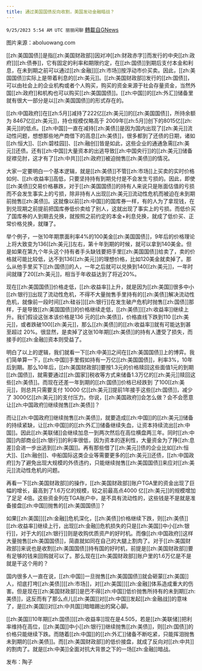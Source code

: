 ```yaml
---
title: 通过美国国债反向收割，美国发动金融暗战？
---
```

`9/25/2023 5:54 AM UTC 丽丽闲聊` [轉載自GNews](https://gnews.org/articles/1736844)

图片来源：aboluowang.com

[[zh:美国国债]]是指[[zh:美国财政部]]因对冲[[zh:财政赤字]]而发行的中央[[zh:政府]][[zh:债券]]，它有固定的利率和期限约定，在[[zh:国债]]到期后支付本金和利息，在未到期之前可以通过[[zh:金融]][[zh:市场]]按浮动市价买卖。因此，[[zh:美国国债]]实际上是带着利息的[[zh:美元]]。[[zh:美国财政部]]发行的[[zh:国债]]，可以由社会上的企业机构或者个人购买，购买的资金来源于社会存量资金，当然外国[[zh:政府]]和机构也可以购买[[zh:美国国债]]。[[zh:中国]]的[[zh:外汇]]储备里就有很大一部分是以[[zh:美国国债]]的形式存在的。

[[zh:中国政府]]在[[zh:5月]]减持了222亿[[zh:美元]]的[[zh:美国国债]]，所持余额为 8467亿[[zh:美元]]，持仓规模仅略高于 2009年[[zh:5月]]创下的8015亿[[zh:美元]]的低点。[[zh:中国]]一直在减持[[zh:美债]]是因为国内出现了[[zh:美元]]流动性问题，想想那些地产商借下的高息[[zh:美债]]，很多都到了还债的日期，诸如[[zh:恒大]]、[[zh:碧桂园]]、[[zh:融创]]皆是如此，这些企业的通通急需[[zh:美元]]还债。还有[[zh:中国]]大量资本的出逃导致[[zh:中国央行]]的[[zh:美元]]储备捉襟见肘，这才有了[[zh:中共]][[zh:政府]]被迫抛售[[zh:美债]]的情况。

大家一定要明白一个基本逻辑，就是[[zh:美债]]不管[[zh:市场]]上买卖的实时价格如何、[[zh:收益率]]高低，只要坚持持有到期兑付是不会发生亏损的。因此，即使[[zh:美债]]交易价格暴跌，对于[[zh:美国国债]]的持有人来说只是账面估值的亏损而不会发生事实上的亏损，除非持有人出现[[zh:美元]]流动性危机而被迫在未到期前抛售[[zh:美债]]。这就像以前[[zh:中国]]的国库券一样，有的人为了拿现钱，在到兑现期之前提前把国库券低价卖给了别人，这就出现了事实上的亏损。而低价买了国库券的人到期去兑换，就按照之前约定的本金+利息兑换，就成了低价买、正常价格兑换，就赚了。

举个例子，一张10年期票面利率4%的100美金[[zh:美国国债]]，9年后的价格理论上将大致变为136[[zh:美元]]左右，第十年到期的时候，就可以拿到140美金。但是如果在第九个年头这个持有者手头缺钱要把手里[[zh:美国国债]]给卖了，卖的价格就可能比较低，达不到136[[zh:美元]]的理想价格，比如120美金就卖掉了。那么从他手里买下[[zh:国债]]的人，一年之后就可以兑换到140[[zh:美元]]，一年时间就赚了20[[zh:美元]]，相当于年收益达到了将近20%。

现在[[zh:美国国债]]价格走低，[[zh:收益率]]上升，就是因为[[zh:美国]]很多中小[[zh:银行]]出现了流动性危机，不得不大量抛售手里持有的[[zh:美债]]解决流动性危机，就像前一段时间[[zh:硅谷]][[zh:银行]]在发生破产危机时抛售[[zh:国债]]那样，于是导致[[zh:美国国债]]的价格继续走低，[[zh:美债]][[zh:收益率]]继续上升。我们假设这张本该价格是136 元的[[zh:美债]]，价格直线下跌到110 [[zh:美元]]，或者跌破100[[zh:美元]]，那么[[zh:美债]]的[[zh:收益率]]就有可能达到甚至超过 20%。很显然，是卖掉了这张10年期[[zh:美债]]的持有人遭受了损失，而接手的[[zh:金融]]资本则受益了。

明白了以上的逻辑，我们就看一下[[zh:中美]]之间在[[zh:美国国债]]上的博弈。我们简单算一下，[[zh:中国]]手里假如持有一万亿[[zh:美国国债]]，利率3%，10年后到期。那么10年后，[[zh:美国财政部]]要按1.3元的价格赎回这些面值1元的到期[[zh:国债]]，就需要通过[[zh:国家]]税收等方式来储备1.3万亿的[[zh:美元]]赎回这些[[zh:美债]]。而现在还差一年到期的[[zh:国债]]价格已经跌到 了100[[zh:美元]]，则总共只需要支付 10000 亿[[zh:美元]]提前1年接手这些[[zh:国债]]，减少了 3000亿[[zh:美元]]的支付压力。你说，[[zh:美国政府]]会怎么做？会不会愿意让[[zh:中国政府]]继续抛售[[zh:美债]]？

而让[[zh:中国政府]]继续抛售[[zh:美债]]，就要造成[[zh:中国]]的[[zh:美元]]储备的持续紧缺，让[[zh:中国]]的[[zh:外汇]]储备继续失血，让资本持续流出[[zh:中国]]。因此[[zh:美联储]]会继续加息一到两次然后在高位横盘两三年。同时[[zh:中国]]内部商业[[zh:银行]]的利率很低，因为资本的逐利性，大量资金为了挣[[zh:息差]]会进一步出逃到[[zh:美国]]。再有那些借了[[zh:美元]]债的企业比如[[zh:恒大]]、[[zh:融创]]、中船国际这类企业等需要更多的[[zh:美元]]还债，[[zh:中国政府]]为了避免出现大规模的外债违约，只能继续抛售[[zh:美国国债]]来应对[[zh:美元]]流动性危机的问题。

再看一下[[zh:美国财政部]]的操作，[[zh:美国财政部]]账户TGA里的资金出现了巨幅的增长，最高到了1.6万亿的规模，较之前最高点4000 亿[[zh:美元]]的规模增加了足足 4倍。这些资金列在TGA账户中，是不具有流动性的，这些钱是不是就是准备接盘[[zh:中国]]抛售的[[zh:美国国债]]？

如果[[zh:美国]][[zh:金融]]危机深化，[[zh:美债]]价格继续下跌，则[[zh:美债]][[zh:收益率]]继续上行，出现[[zh:金融]]危机损失的只是[[zh:美国]]中小[[zh:银行]]，对于大的[[zh:银行]]则是收购优质资产的好时机。而像[[zh:中国政府]]这样大量抛售[[zh:美国国债]]，简直就如同在自己的大腿上割肉了。对于[[zh:美国财政部]]来说也是收割[[zh:美国国债]]持有国的好时机，前提是[[zh:美国财政部]]要有足够的钱来回购就可以了。那么现在[[zh:美国财政部]]账户里的1.6万亿是不是就是干这个用的？

国内很多人一直在说，[[zh:中国]]一旦抛售[[zh:美国国债]]就会砸蒙[[zh:美国]]人，彻底打垮[[zh:美债]][[zh:市场]]，对[[zh:美国]][[zh:金融]]体系造成重大的伤害。但是现在[[zh:美国财政部]]是巴不得[[zh:中国]]低价抛售所持有的未到期[[zh:美债]]，这反而有了那么点儿[[zh:美国]]对[[zh:中国]]发起[[zh:金融战]]的意味了，是[[zh:美国]]对[[zh:中共国]]暗暗踢出的窝心脚。

[[zh:美国]]10年期[[zh:国债]][[zh:收益率]]现在是4.505，若是[[zh:美联储]]把利率维持在高位，[[zh:美国]]中小[[zh:银行]]继续抛售[[zh:美债]]，则[[zh:国债]]的价格只能继续下跌。而随着[[zh:中国]]的[[zh:外汇]]储备不断吃紧，只能挥泪抛售未到期的[[zh:美债]]。而[[zh:美国财政部]]的低价接盘，就成了反向对[[zh:中共]]的割肉了。就是[[zh:中美]]全面对抗大背景之下的一场[[zh:金融]]暗战。

发布：陶子



